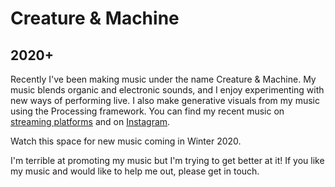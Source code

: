 # Creature & Machine
## 2020+

Recently I've been making music under the name Creature & Machine. My music blends organic and electronic sounds, and I enjoy experimenting with new ways of performing live. I also make generative visuals from my music using the Processing framework. You can find my recent music on [streaming platforms](https://ditto.fm/creature-machine "streaming platforms") and on [Instagram](https://www.instagram.com/creatureandmachine "Instagram"). 

Watch this space for new music coming in Winter 2020.

I'm terrible at promoting my music but I'm trying to get better at it! If you like my music and would like to help me out, please get in touch.